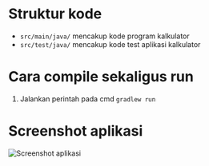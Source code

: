 # Struktur kode
- `src/main/java/` mencakup kode program kalkulator
- `src/test/java/` mencakup kode test aplikasi kalkulator

# Cara compile sekaligus run
1. Jalankan perintah pada cmd `gradlew run`

# Screenshot aplikasi
![Screenshot aplikasi](screenshot.png)
